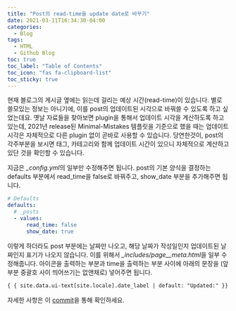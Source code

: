 ```yaml
---
title: "Post의 read-time을 update date로 바꾸기"
date: 2021-03-11T16:34:30-04:00
categories:
  - Blog
tags:
  - HTML
  - Github Blog
toc: true
toc_label: "Table of Contents"
toc_icon: "fas fa-clipboard-list"
toc_sticky: true
---
```


현재 블로그의 게시글 옆에는 읽는데 걸리는 예상 시간(read-time)이 있습니다.
별로 쓸모있는 정보는 아니기에, 이를 post의 업데이트된 시각으로 바꿔쓸 수 있도록 하고 싶었는데요.
옛날 자료들을 찾아보면 plugin을 통해서 업데이트 시각을 계산하도록 하고 있는데, 2021년 release된 Minimal-Mistakes 템플릿을 기준으로 했을 때는 업데이트 시각은 자체적으로 다른 plugin 없이 곧바로 사용할 수 있습니다. 
당연한것이, post의 각주부분을 보시면 태그, 카테고리와 함께 업데이트 시간이 있으니 자체적으로 계산하고 있단 것을 확인할 수 있습니다.

지금은 *_config.yml*의 일부만 수정해주면 됩니다.
post의 기본 양식을 결정하는 defaults 부분에서 read_time을 false로 바꿔주고, show_date 부분을 추가해주면 됩니다.

~~~ yaml
# Defaults
defaults:
  # _posts
  - values:
      read_time: false
      show_date: true
~~~

이렇게 하더라도 post 부분에는 날짜만 나오고, 해당 날짜가 작성일인지 업데이트된 날짜인지 표기가 나오지 않습니다.
이를 위해서 *_includes/page__meta.html*을 일부 수정해줍니다.
아이콘을 출력하는 부분과 time을 출력하는 부분 사이에 아래의 문장을 (앞부분 중괄호 사이 띄어쓰기는 없앤채로) 넣어주면 됩니다.

~~~ html
{ { site.data.ui-text[site.locale].date_label | default: "Updated:" }} 
~~~

자세한 사항은 이 [commit](https://github.com/key262yek/key262yek.github.io/commit/c955e2bf588b2dd22da68c18d13a6f31e1aeea1e)을 통해 확인하세요. 


